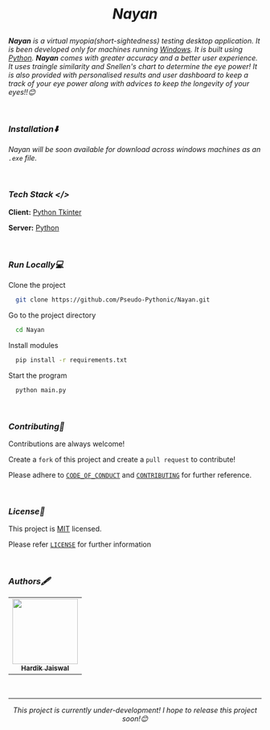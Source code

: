 # _<p align="center">Nayan_</p>

_**Nayan** is a virtual myopia(short-sightedness) testing desktop application. It is been developed only for machines running [Windows](https://www.microsoft.com/en-in/software-download/windows10). It is built using [Python](https://www.python.org/). **Nayan** comes with greater accuracy and a better user experience. It uses traingle similarity and Snellen's chart to determine the eye power! It is also provided with personalised results and user dashboard to keep a track of your eye power along with advices to keep the longevity of your eyes!!😊_

<br>

### _Installation⬇️_
 _Nayan will be soon available for download across windows machines as an `.exe` file._
    
<br>
  
### _Tech Stack </>_

**Client:** [Python Tkinter](https://docs.python.org/3/library/tkinter.html)

**Server:** [Python](https://python.org)

<br>
  
### _Run Locally💻_

Clone the project

```bash
  git clone https://github.com/Pseudo-Pythonic/Nayan.git
```

Go to the project directory

```bash
  cd Nayan
```

Install modules
```bash
  pip install -r requirements.txt
```

Start the program

```bash
  python main.py
```

<br>
  
### _Contributing📖_

Contributions are always welcome!

Create a `fork` of this project and create a `pull request` to contribute!

Please adhere to [`CODE_OF_CONDUCT`](https://github.com/Pseudo-Pythonic/Nayan/blob/main/CODE_OF_CONDUCT.md) and [`CONTRIBUTING`](https://github.com/Pseudo-Pythonic/Nayan/blob/main/CONTRIBUTING.md) for further reference.

<br>
  
### _License🔖_

This project is [MIT](https://choosealicense.com/licenses/mit/#) licensed.

Please refer [`LICENSE`](https://github.com/Pseudo-Pythonic/Nayan/blob/main/LICENSE) for further information

<br>
  
### _Authors🖋️_

<table>
  <tbody><tr>
    <td align="center"><a href="https://github.com/radialia"><img alt="" src="https://avatars.githubusercontent.com/u/73730318?v=4" width="130px;"><br><sub><b> Hardik Jaiswal </b></sub></a><br><a href="https://github.com/radialia" title="Code"> </a></td> </a></td>
    </tr>
 </tbody>
 </table>

<br>
  
***

*_<p align="center">This project is currently under-development! I hope to release this project soon!😊</p>_*

  
